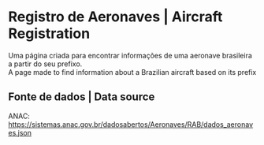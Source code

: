 # Registro de Aeronaves | Aircraft Registration 

Uma página criada para encontrar informações de uma aeronave brasileira a partir do seu prefixo.<br>
A page made to find information about a Brazilian aircraft based on its prefix

## Fonte de dados | Data source 

ANAC: https://sistemas.anac.gov.br/dadosabertos/Aeronaves/RAB/dados_aeronaves.json
